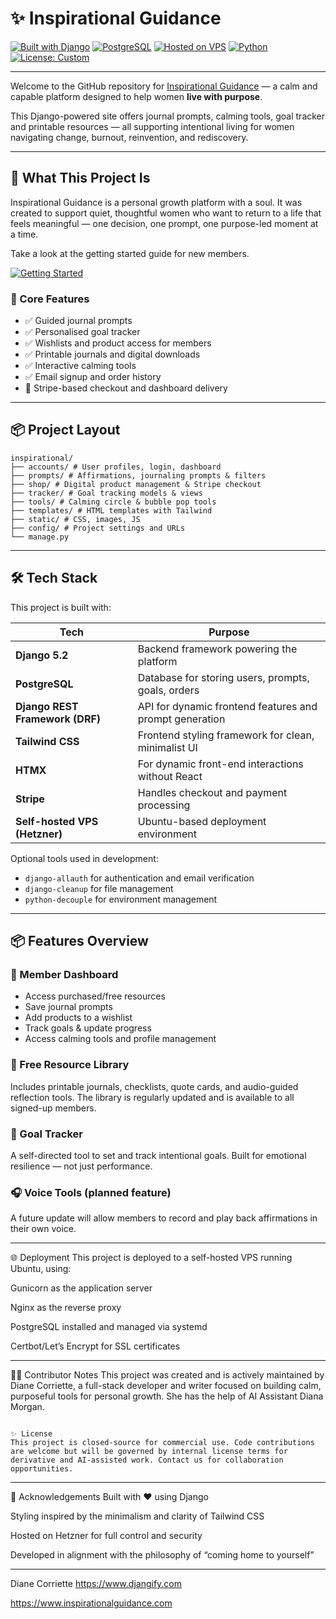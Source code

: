 # ✨ Inspirational Guidance

[![Built with Django](https://img.shields.io/badge/Built%20With-Django-092E20?style=for-the-badge&logo=django)](https://www.djangoproject.com/)
[![PostgreSQL](https://img.shields.io/badge/Database-PostgreSQL-336791?style=for-the-badge&logo=postgresql&logoColor=white)](https://www.postgresql.org/)
[![Hosted on VPS](https://img.shields.io/badge/Hosting-VPS%20Self--Hosted-blue?style=for-the-badge)](https://www.hetzner.com/)
[![Python](https://img.shields.io/badge/Python-3.12+-3776AB?style=for-the-badge&logo=python&logoColor=white)](https://www.python.org/)
[![License: Custom](https://img.shields.io/badge/License-Custom-important?style=for-the-badge)](#)

---

Welcome to the GitHub repository for [Inspirational Guidance](https://www.inspirationalguidance.com) — a calm and capable platform designed to help women **live with purpose**.

This Django-powered site offers journal prompts, calming tools, goal tracker and printable resources — all supporting intentional living for women navigating change, burnout, reinvention, and rediscovery.

---

## 🧭 What This Project Is

Inspirational Guidance is a personal growth platform with a soul. It was created to support quiet, thoughtful women who want to return to a life that feels meaningful — one decision, one prompt, one purpose-led moment at a time.

Take a look at the getting started guide for new members.

[![Getting Started](https://img.shields.io/badge/-Getting_Started_Guide-blue?style=for-the-badge)](https://github.com/djangify/inspirational/blob/main/getting-started-inspirational-guidance.pdf)


### 🎯 Core Features

- ✅ Guided journal prompts
- ✅ Personalised goal tracker
- ✅ Wishlists and product access for members
- ✅ Printable journals and digital downloads
- ✅ Interactive calming tools
- ✅ Email signup and order history
- 🛒 Stripe-based checkout and dashboard delivery

---

## 📦 Project Layout
```
inspirational/
├── accounts/ # User profiles, login, dashboard
├── prompts/ # Affirmations, journaling prompts & filters
├── shop/ # Digital product management & Stripe checkout
├── tracker/ # Goal tracking models & views
├── tools/ # Calming circle & bubble pop tools
├── templates/ # HTML templates with Tailwind
├── static/ # CSS, images, JS
├── config/ # Project settings and URLs
└── manage.py
```

---

## 🛠 Tech Stack

This project is built with:

| Tech | Purpose |
|------|---------|
| **Django 5.2** | Backend framework powering the platform |
| **PostgreSQL** | Database for storing users, prompts, goals, orders |
| **Django REST Framework (DRF)** | API for dynamic frontend features and prompt generation |
| **Tailwind CSS** | Frontend styling framework for clean, minimalist UI |
| **HTMX** | For dynamic front-end interactions without React |
| **Stripe** | Handles checkout and payment processing |
| **Self-hosted VPS (Hetzner)** | Ubuntu-based deployment environment |

Optional tools used in development:
- `django-allauth` for authentication and email verification
- `django-cleanup` for file management
- `python-decouple` for environment management

---

## 📦 Features Overview

### 🔐 Member Dashboard
- Access purchased/free resources
- Save journal prompts
- Add products to a wishlist
- Track goals & update progress
- Access calming tools and profile management

### 📘 Free Resource Library
Includes printable journals, checklists, quote cards, and audio-guided reflection tools. The library is regularly updated and is available to all signed-up members.

### 🎯 Goal Tracker
A self-directed tool to set and track intentional goals. Built for emotional resilience — not just performance.

### 🎧 Voice Tools (planned feature)
A future update will allow members to record and play back affirmations in their own voice.

---

🌐 Deployment
This project is deployed to a self-hosted VPS running Ubuntu, using:

Gunicorn as the application server

Nginx as the reverse proxy

PostgreSQL installed and managed via systemd

Certbot/Let’s Encrypt for SSL certificates

---

🙋‍♀️ Contributor Notes
This project was created and is actively maintained by Diane Corriette, a full-stack developer and writer focused on building calm, purposeful tools for personal growth. She has the help of AI Assistant Diana Morgan.

```

✨ License
This project is closed-source for commercial use. Code contributions are welcome but will be governed by internal license terms for derivative and AI-assisted work. Contact us for collaboration opportunities.
```
---

🤝 Acknowledgements
Built with ❤️ using Django

Styling inspired by the minimalism and clarity of Tailwind CSS

Hosted on Hetzner for full control and security

Developed in alignment with the philosophy of “coming home to yourself”

---

Diane Corriette
https://www.djangify.com 

https://www.inspirationalguidance.com
